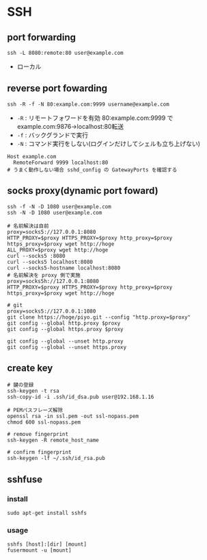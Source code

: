 SSH
===

## port forwarding

```
ssh -L 8080:remote:80 user@example.com
```

- ローカル

## reverse port fowarding

```
ssh -R -f -N 80:example.com:9999 username@example.com
```
- `-R` : リモートフォワードを有効 80:example.com:9999 でexample.com:9876->localhost:80転送
- `-f` : バックグランドで実行
- `-N` : コマンド実行をしない(ログインだけしてシェルも立ち上げない)

```
Host example.com
  RemoteForward 9999 localhost:80
# うまく動作しない場合 sshd_config の GatewayPorts を確認する
```

## socks proxy(dynamic port foward)

```
ssh -f -N -D 1080 user@example.com
ssh -N -D 1080 user@example.com

# 名前解決は自前
proxy=socks5://127.0.0.1:8080
HTTP_PROXY=$proxy HTTPS_PROXY=$proxy http_proxy=$proxy https_proxy=$proxy wget http://hoge
ALL_PROXY=$proxy wget http://hoge
curl --socks5 :8080
curl --socks5 localhost:8080
curl --socks5-hostname localhost:8080
# 名前解決を proxy 側で実施
proxy=socks5h://127.0.0.1:8080
HTTP_PROXY=$proxy HTTPS_PROXY=$proxy http_proxy=$proxy https_proxy=$proxy wget http://hoge

# git
proxy=socks5://127.0.0.1:1080
git clone https://hoge/piyo.git --config "http.proxy=$proxy"
git config --global http.proxy $proxy
git config --global https.proxy $proxy

git config --global --unset http.proxy
git config --global --unset https.proxy
```

## create key

```
# 鍵の登録
ssh-keygen -t rsa
ssh-copy-id -i .ssh/id_dsa.pub user@192.168.1.16

# PEMパスフレーズ解除
openssl rsa -in ssl.pem -out ssl-nopass.pem
chmod 600 ssl-nopass.pem

# remove fingerprint
ssh-keygen -R remote_host_name

# confirm fingerprint
ssh-keygen -lf ~/.ssh/id_rsa.pub
```

## sshfuse
### install

```
sudo apt-get install sshfs
```

### usage

```
sshfs [host]:[dir] [mount]
fusermount -u [mount]
```

